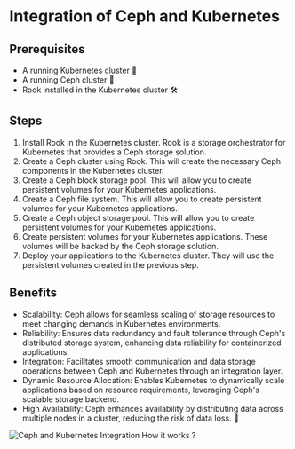# Integration of Ceph and Kubernetes 

## Prerequisites
- A running Kubernetes cluster 🚀
- A running Ceph cluster 🌊
- Rook installed in the Kubernetes cluster 🛠️

## Steps
1. Install Rook in the Kubernetes cluster. Rook is a storage orchestrator for Kubernetes that provides a Ceph storage solution.
2. Create a Ceph cluster using Rook. This will create the necessary Ceph components in the Kubernetes cluster.
3. Create a Ceph block storage pool. This will allow you to create persistent volumes for your Kubernetes applications.
4. Create a Ceph file system. This will allow you to create persistent volumes for your Kubernetes applications.
5. Create a Ceph object storage pool. This will allow you to create persistent volumes for your Kubernetes applications.
6. Create persistent volumes for your Kubernetes applications. These volumes will be backed by the Ceph storage solution.
7. Deploy your applications to the Kubernetes cluster. They will use the persistent volumes created in the previous step.

## Benefits
- Scalability: Ceph allows for seamless scaling of storage resources to meet changing demands in Kubernetes environments.
- Reliability: Ensures data redundancy and fault tolerance through Ceph's distributed storage system, enhancing data reliability for containerized applications.
- Integration: Facilitates smooth communication and data storage operations between Ceph and Kubernetes through an integration layer.
- Dynamic Resource Allocation: Enables Kubernetes to dynamically scale applications based on resource requirements, leveraging Ceph's scalable storage backend.
- High Availability: Ceph enhances availability by distributing data across multiple nodes in a cluster, reducing the risk of data loss. 🌟

![Ceph and Kubernetes Integration How it works ?](https://miro.medium.com/v2/resize:fit:1100/format:webp/1*L_Pah_PYuyKwV9UGVYSx_w.png)
